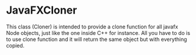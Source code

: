 # JavaFXCloner
This class (Cloner) is intended to provide a clone function for all javafx Node objects, just like the one inside C++ for instance. All you have to do is to use clone function and it will return the same object but with everything copied.
